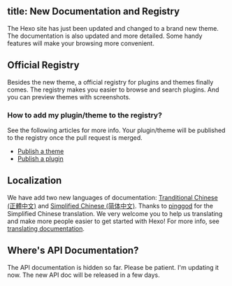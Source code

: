 title: New Documentation and Registry
---
The Hexo site has just been updated and changed to a brand new theme. The documentation is also updated and more detailed. Some handy features will make your browsing more convenient.

## Official Registry

Besides the new theme, a official registry for plugins and themes finally comes. The registry makes you easier to browse and search plugins. And you can preview themes with screenshots.

### How to add my plugin/theme to the registry?

See the following articles for more info. Your plugin/theme will be published to the registry once the pull request is merged.

- [Publish a theme](/docs/themes.html#Publishing)
- [Publish a plugin](/docs/plugins.html#Publishing)

## Localization

We have add two new languages of documentation: [Tranditional Chinese (正體中文)](http://hexo.io/zh-tw/) and [Simplified Chinese (简体中文)](http://hexo.io/zh-cn/). Thanks to [pinggod](https://github.com/pinggod) for the Simplified Chinese translation. We very welcome you to help us translating and make more people easier to get started with Hexo! For more info, see [translating documentation](/docs/contributing.html#Translating).

## Where's API Documentation?

The API documentation is hidden so far. Please be patient. I'm updating it now. The new API doc will be released in a few days.
